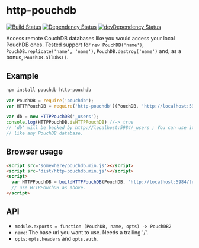 http-pouchdb
============

[![Build Status](https://travis-ci.org/marten-de-vries/http-pouchdb.svg?branch=master)](https://travis-ci.org/marten-de-vries/http-pouchdb)
[![Dependency Status](https://david-dm.org/marten-de-vries/http-pouchdb.svg)](https://david-dm.org/marten-de-vries/http-pouchdb)
[![devDependency Status](https://david-dm.org/marten-de-vries/http-pouchdb/dev-status.svg)](https://david-dm.org/marten-de-vries/http-pouchdb#info=devDependencies)

Access remote CouchDB databases like you would access your local PouchDB
ones. Tested support for ``new PouchDB('name')``,
``PouchDB.replicate('name', 'name')``, ``PouchDB.destroy('name')`` and,
as a bonus, ``PouchDB.allDbs()``.

Example
-------

```bash
npm install pouchdb http-pouchdb
```

```javascript
var PouchDB = require('pouchdb');
var HTTPPouchDB = require('http-pouchdb')(PouchDB, 'http://localhost:5984');

var db = new HTTPPouchDB('_users');
console.log(HTTPPouchDB.isHTTPPouchDB) //-> true
// 'db' will be backed by http://localhost:5984/_users ; You can use it
// like any PouchDB database.
```

Browser usage
-------------

```html
<script src='somewhere/pouchdb.min.js'></script>
<script src='dist/http-pouchdb.min.js'></script>
<script>
  var HTTPPouchDB = buildHTTPPouchDB(PouchDB, 'http://localhost:5984/test');
  // use HTTPPouchDB as above.
</script>
```

API
---

- ``module.exports = function (PouchDB, name, opts) -> PouchDB2``
 - ``name``: The base url you want to use. Needs a trailing '/'.
 - ``opts``: ``opts.headers`` and ``opts.auth``.
